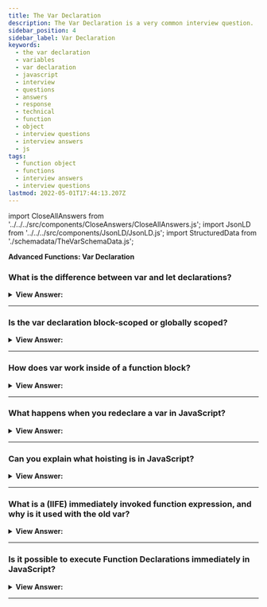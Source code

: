 ```yaml
---
title: The Var Declaration
description: The Var Declaration is a very common interview question.
sidebar_position: 4
sidebar_label: Var Declaration
keywords:
  - the var declaration
  - variables
  - var declaration
  - javascript
  - interview
  - questions
  - answers
  - response
  - technical
  - function
  - object
  - interview questions
  - interview answers
  - js
tags:
  - function object
  - functions
  - interview answers
  - interview questions
lastmod: 2022-05-01T17:44:13.207Z
---
```


import CloseAllAnswers from '../../../src/components/CloseAnswers/CloseAllAnswers.js';
import JsonLD from '../../../src/components/JsonLD/JsonLD.js';
import StructuredData from './schemadata/TheVarSchemaData.js';

<JsonLD data={StructuredData} />

<head>
  <title>The Var Declaration | JavaScript Frontend Phone Interview</title>
</head>

**Advanced Functions: Var Declaration**

<CloseAllAnswers />

### What is the difference between var and let declarations?

<details>
  <summary><strong>View Answer:</strong></summary>
  <div>
  <div><strong>Interview Response:</strong> The primary distinction between let and var is that the scope of a variable declared with let gets confined to the block it gets declared, whereas a variable created with var has global scope.</div><br />
  <div><strong>Technical Response:</strong> The main contrast between let and var is that the scope of a variable declared with let gets confined to the block it gets declared, whereas a variable created with var has global scope. As a result, we may argue that var is a keyword that declares a variable globally independent of block scope. When var gets compared to let, it exhibits some strange behavior. In its global state, it gets explicitly declared, where let throws an error.
  </div><br />
  <div><strong className="codeExample">Code Example:</strong><br /><br />

  <div></div>

```js
let a = 'hello'; // globally scoped
var b = 'world'; // globally scoped
console.log(window.a); // undefined
console.log(window.b); // 'world'
var a = 'hello';
var a = 'world'; // No problem, 'hello' is replaced.
let b = 'hello';
let b = 'world'; // SyntaxError: Identifier 'b' has already been declared
```

  </div>
  </div>
</details>

---

### Is the var declaration block-scoped or globally scoped?

<details>
  <summary><strong>View Answer:</strong></summary>
  <div>
  <div><strong>Interview Response:</strong> Variables, declared with var, are either function-scoped or globally-scoped. They are visible through blocks. So, technically they have no originating scope (besides function blocks) in JavaScript.
</div><br />
  <div><strong className="codeExample">Code Example:</strong><br /><br />

  <div></div>

```js
// Using the OLD var
if (true) {
  var test = true; // use "var" instead of "let"
}

alert(test); // true, the variable lives after if

// Using the modern let
if (true) {
  let test = true; // use "let"
}

alert(test); // ReferenceError: test is not defined

// Notice that ‘var message’ is in the global scope of the function
function getScope() {
  var message = 'hello';
  return message;
}

console.log(getScope()); // returns hello
console.log(message); // out of scope - ReferenceError: message is not defined
```

  </div>
  </div>
</details>

---

### How does var work inside of a function block?

<details>
  <summary><strong>View Answer:</strong></summary>
  <div>
  <div><strong>Interview Response:</strong> If a code block is inside a function, var becomes a function-level variable. Once the var gets used inside of a function, the function takes ownership of the var.
</div><br />
  <div><strong className="codeExample">Code Example:</strong><br /><br />

  <div></div>

```js
// inside an open block (curly brackets)
{
  var phrase = 'Hello';
}

console.log(phrase); // returns "Hello"

// Inside a function block
function sayHi() {
  if (true) {
    var phrase = 'Hello';
  }

  alert(phrase); // works
}

sayHi();
alert(phrase); // ReferenceError: phrase is not defined
```

:::note
This was part of the old rules in JavaScript when there was no lexical environment.
:::

  </div>
  </div>
</details>

---

### What happens when you redeclare a var in JavaScript?

<details>
  <summary><strong>View Answer:</strong></summary>
  <div>
  <div><strong>Interview Response:</strong> If we redeclare var in the global space, then JavaScript ignores it as an error and allows the new value to overwrite the old one.
</div><br />
  <div><strong className="codeExample">Code Example:</strong><br /><br />

  <div></div>

```js
var user = 'Pete';

var user = 'John'; // this "var" does nothing (already declared)
// ...it doesn't trigger an error

alert(user); // John

// user-declared twice: error
let user;
let user; // SyntaxError: 'user' has already been declared
```

:::note
If we try to do this with the let declaration, it results in an error because JavaScript does not allow "let" to have multiple variables of the same name.
:::

  </div>
  </div>
</details>

---

### Can you explain what hoisting is in JavaScript?

<details>
  <summary><strong>View Answer:</strong></summary>
  <div>
  <div><strong>Interview Response:</strong> Hoisting refers to JavaScript's default practice of pushing declarations to the top. We should note that they do not initialize but get held in memory without their assignments.</div><br />
  <div><strong>Technical Response:</strong> Hoisting is the default behavior of JavaScript, which moves declarations to the top but does not initialize them. The hoisting behavior gets predicted when var gets declared after its assignment since JavaScript only hoists declarations, not initializations. A precise definition of hoisting implies that variable and function declarations physically relocate to the top of your code; however, this is not the case. Instead, variable and function declarations are stored in memory during the compilation step but remain where you typed them in your code.
  </div><br />
  <div><strong className="codeExample">Code Example:</strong> Hoisting (put into memory) - Declarations get hoisted, but assignments do not.<br /><br />

  <div></div>

```js
user = 'Pete'; // assign "Pete" value to user
var user; // declaring user after the assignment (get hoisted to the top) 

console.log(user); // returns "Pete"

// this is how it gets processed by JavaScript
var user; // <--
user = 'Pete'; // assign "Pete" value to the user

console.log(user); // returns "Pete"

// A let declaration will result in an error
user = 'Pete';
let user; // <-- let must be declared before a value is assigned

console.log(user); // ReferenceError: user is not defined
```

  </div>
  </div>
</details>

---

### What is a (IIFE) immediately invoked function expression, and why is it used with the old var?

<details>
  <summary><strong>View Answer:</strong></summary>
  <div>
  <div><strong>Interview Response:</strong> An IIFE or Immediately Invoked Function Expression is a JavaScript function that runs as soon as the code defines it. We should be familiar with at least five variants of their implementation.</div><br />
  <div><strong>Technical Response:</strong> In the past, as there was only var, and it had no block-level visibility, programmers invented a way to emulate it. An IIFE (Immediately Invoked Function Expression) is a JavaScript function that runs as the code defines it. We should not use it in modern JavaScript code, but you can still find them in old scripts. So, you should know what they are when you see them in code.
  </div><br />
  <div><strong className="codeExample">Code Example:</strong> IIFE<br /><br />

  <div></div>

```js
// Ways to create IIFE in JavaScript

(function () {
  alert('Parentheses around the function');
})();

(function () {
  alert('Parentheses around the whole thing');
})();

!(function () {
  alert('Bitwise NOT operator starts the expression');
})();

+(function () {
  alert('Unary plus starts the expression');
})();
```

:::note
It is not something we should use in modern JavaScript code, but you can still find them in old scripts. So, you should know what they are when you see them in code.
:::

  </div>
  </div>
</details>

---

### Is it possible to execute Function Declarations immediately in JavaScript?

<details>
  <summary><strong>View Answer:</strong></summary>
  <div>
  <div><strong>Interview Response:</strong> No, JavaScript does not permit the immediate execution of Function Declarations. It causes a syntax error.
</div><br />
  <div><strong className="codeExample">Code Example:</strong><br /><br />

  <div></div>

```js
// syntax error because of parentheses below
function go() {

}(); // <-- can't call Function Declaration immediately

```

  </div>
  </div>
</details>

---
